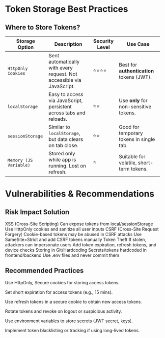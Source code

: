 # Token Storage Best Practices
## Where to Store Tokens?

| Storage Option         | Description                                                           | Security Level | Use Case                                  |
| ---------------------- | --------------------------------------------------------------------- | -------------- | ----------------------------------------- |
| `HttpOnly Cookies`     | Sent automatically with every request. Not accessible via JavaScript. | ⭐⭐⭐⭐           | Best for **authentication** tokens (JWT). |
| `localStorage`         | Easy to access via JavaScript, persistent across tabs and reloads.    | ⭐⭐             | Use **only** for non-sensitive tokens.    |
| `sessionStorage`       | Similar to `localStorage`, but data clears on tab close.              | ⭐⭐             | Good for temporary tokens in single tab.  |
| `Memory (JS Variable)` | Stored only while app is running. Lost on refresh.                    | ⭐              | Suitable for volatile, short-term tokens. |

# Vulnerabilities & Recommendations
## Risk	Impact	Solution
XSS (Cross-Site Scripting)	Can expose tokens from local/sessionStorage	Use HttpOnly cookies and sanitize all user inputs
CSRF (Cross-Site Request Forgery)	Cookie-based tokens may be abused in CSRF attacks	Use SameSite=Strict and add CSRF tokens manually
Token Theft	If stolen, attackers can impersonate users	Add token expiration, refresh tokens, and device checks
Storing in Git/Hardcoding	Secrets/tokens hardcoded in frontend/backend	Use .env files and never commit them

## Recommended Practices
Use HttpOnly, Secure cookies for storing access tokens.

Set short expiration for access tokens (e.g., 15 mins).

Use refresh tokens in a secure cookie to obtain new access tokens.

Rotate tokens and revoke on logout or suspicious activity.

Use environment variables to store secrets (JWT secret, keys).

Implement token blacklisting or tracking if using long-lived tokens.
